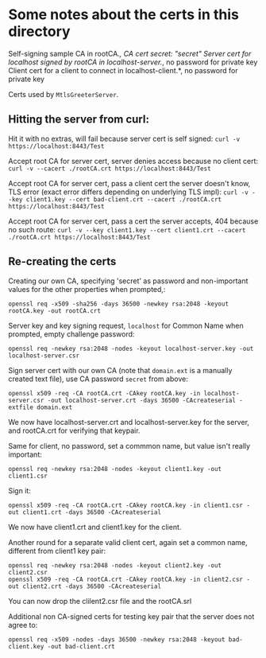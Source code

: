 # Some notes about the certs in this directory

Self-signing sample CA in rootCA.*, CA cert secret: "secret"
Server cert for localhost signed by rootCA in localhost-server.*, no password for private key
Client cert for a client to connect in localhost-client.*, no password for private key

Certs used by `MtlsGreeterServer`.

## Hitting the server from curl:

Hit it with no extras, will fail because server cert is self signed:
`curl -v https://localhost:8443/Test`

Accept root CA for server cert, server denies access because no client cert:
`curl -v --cacert ./rootCA.crt https://localhost:8443/Test`

Accept root CA for server cert, pass a client cert the server doesn't know, TLS error
(exact error differs depending on underlying TLS impl):
`curl -v --key client1.key --cert bad-client.crt --cacert ./rootCA.crt https://localhost:8443/Test`

Accept root CA for server cert, pass a cert the server accepts, 404 because no such route:
 `curl -v --key client1.key --cert client1.crt --cacert ./rootCA.crt https://localhost:8443/Test`

## Re-creating the certs

Creating our own CA, specifying 'secret' as password and non-important values for the other properties when prompted,:

```shell
openssl req -x509 -sha256 -days 36500 -newkey rsa:2048 -keyout rootCA.key -out rootCA.crt
```

Server key and key signing request, `localhost` for Common Name when prompted, empty challenge password:

```shell
openssl req -newkey rsa:2048 -nodes -keyout localhost-server.key -out localhost-server.csr
```

Sign server cert with our own CA (note that `domain.ext` is a manually created text file), use CA password `secret` from above:

```shell
openssl x509 -req -CA rootCA.crt -CAkey rootCA.key -in localhost-server.csr -out localhost-server.crt -days 36500 -CAcreateserial -extfile domain.ext
```

We now have localhost-server.crt and localhost-server.key for the server, and rootCA.crt for verifying that keypair.

Same for client, no password, set a commmon name, but value isn't really important:

```shell
openssl req -newkey rsa:2048 -nodes -keyout client1.key -out client1.csr
```

Sign it:
```shell
openssl x509 -req -CA rootCA.crt -CAkey rootCA.key -in client1.csr -out client1.crt -days 36500 -CAcreateserial
```

We now have client1.crt and client1.key for the client.

Another round for a separate valid client cert, again set a common name, different from client1 key pair:
```shell
openssl req -newkey rsa:2048 -nodes -keyout client2.key -out client2.csr
openssl x509 -req -CA rootCA.crt -CAkey rootCA.key -in client2.csr -out client2.crt -days 36500 -CAcreateserial
```

You can now drop the clilent2.csr file and the rootCA.srl

Additional non CA-signed certs for testing key pair that the server does not agree to:

```shell
openssl req -x509 -nodes -days 36500 -newkey rsa:2048 -keyout bad-client.key -out bad-client.crt
```

